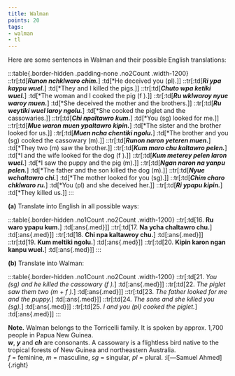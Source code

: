 ```yaml
---
title: Walman
points: 20
tags:
- walman 
- tl
---
```


Here are some sentences in Walman and their possible English
translations:

:::table{.border-hidden .padding-none .no2Count .width-1200}
::tr[:td[***Runon nchklwaro chim.***] :td[*He deceived you (pl).]]
::tr[:td[***Ri ypa kaypu wuel.***] :td[*They and I killed the pigs.]]
::tr[:td[***Chuto wpa ketiki wuel.***] :td[*The woman and I cooked the pig (f ).]]
::tr[:td[***Ru wklwaroy nyue waroy muen.***] :td[*She deceived the mother and the brothers.]]
::tr[:td[***Ru weytiki wuel laroy ngolu.***] :td[*She cooked the piglet and the cassowaries.]]
::tr[:td[***Chi npaltawro kum.***] :td[*You (sg) looked for me.]]
::tr[:td[***Mue waron muen ypaltawro kipin.***] :td[*The sister and the brother looked for us.]]
::tr[:td[***Muen ncha chentiki ngolu.***] :td[*The brother and you (sg) cooked the cassowary (m).]]
::tr[:td[***Runon naron yeteren muen.***] :td[*They two (m) saw the brother.]]
::tr[:td[***Kum maro chu kaltawro pelen.***] :td[*I and the wife looked for the dog (f ).]]
::tr[:td[***Kum meterey pelen laron wuel.***] :td[*I saw the puppy and the pig (m).]]
::tr[:td[***Ngan naron na yanpu pelen.***] :td[*The father and the son killed the dog (m).]]
::tr[:td[***Nyue wchaltawro chi.***] :td[*The mother looked for you (sg).]]
::tr[:td[***Chim charo chklwaro ru.***] :td[*You (pl) and she deceived her.]]
::tr[:td[***Ri ypapu kipin.***] :td[*They killed us.]]
:::

**(a)** Translate into English in all possible ways:

:::table{.border-hidden .no1Count .no2Count .width-1200}
::tr[:td[16. **Ru waro ypapu kum.**] :td[:ans{.med}]]
::tr[:td[17. **Na ycha chaltawro chu.**] :td[:ans{.med}]]
::tr[:td[18. **Chi npa kaltawroy chu.**] :td[:ans{.med}]]
::tr[:td[19. **Kum meltiki ngolu.**] :td[:ans{.med}]]
::tr[:td[20. **Kipin karon ngan kanpu wuel.**] :td[:ans{.med}]]
:::

**(b)** Translate into Walman:

:::table{.border-hidden .no1Count .no2Count .width-1200}
::tr[:td[21. *You (sg) and he killed the cassowary (f ).*] :td[:ans{.med}]]
::tr[:td[22. *The piglet saw them two (m + f ).*] :td[:ans{.med}]]
::tr[:td[23. *The father looked for me and the puppy.*] :td[:ans{.med}]]
::tr[:td[24. *The sons and she killed you (sg).*] :td[:ans{.med}]]
::tr[:td[25. *I and you (pl) cooked the piglet.*] :td[:ans{.med}]]
:::

**Note.** Walman belongs to the Torricelli family. It is spoken by approx. 1,700 people in Papua
New Guinea.
<br>***w***, ***y*** and ***ch*** are consonants.
A cassowary is a flightless bird native to the tropical forests of New Guinea and northeastern
Australia.
<br>*f* = feminine, *m* = masculine, *sg* = singular, *pl* = plural. :i[—Samuel Ahmed]{.right}